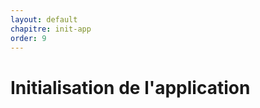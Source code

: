 ```yaml
---
layout: default
chapitre: init-app
order: 9
---
```


# Initialisation de l'application

<!-- new slide -->


